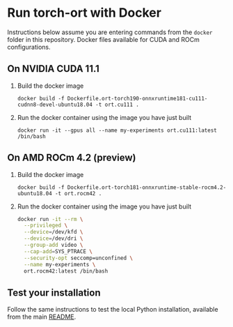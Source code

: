 # Run torch-ort with Docker

Instructions below assume you are entering commands from the `docker` folder in this repository. Docker files available for CUDA and ROCm configurations.


## On NVIDIA CUDA 11.1

1. Build the docker image

    `docker build -f Dockerfile.ort-torch190-onnxruntime181-cu111-cudnn8-devel-ubuntu18.04 -t ort.cu111 .`

2. Run the docker container using the image you have just built

    `docker run -it --gpus all --name my-experiments ort.cu111:latest /bin/bash`

## On AMD ROCm 4.2 (preview)

1. Build the docker image

    `docker build -f Dockerfile.ort-torch181-onnxruntime-stable-rocm4.2-ubuntu18.04 -t ort.rocm42 .`

2. Run the docker container using the image you have just built

    ```bash
    docker run -it --rm \
      --privileged \
      --device=/dev/kfd \
      --device=/dev/dri \
      --group-add video \
      --cap-add=SYS_PTRACE \
      --security-opt seccomp=unconfined \
      --name my-experiments \
      ort.rocm42:latest /bin/bash
    ```

## Test your installation

Follow the same instructions to test the local Python installation, available from the main [README](../Readme.md).
